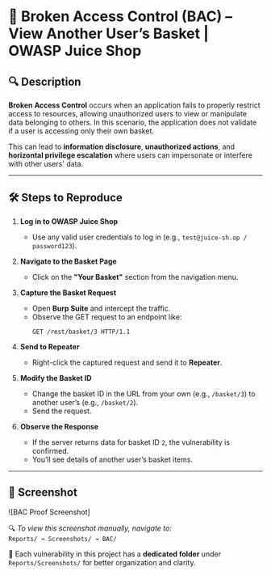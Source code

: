 # 🛑 Broken Access Control (BAC) – View Another User’s Basket | OWASP Juice Shop

## 🔍 Description

**Broken Access Control** occurs when an application fails to properly restrict access to resources, allowing unauthorized users to view or manipulate data belonging to others. In this scenario, the application does not validate if a user is accessing only their own basket.

This can lead to **information disclosure**, **unauthorized actions**, and **horizontal privilege escalation** where users can impersonate or interfere with other users' data.

---

## 🛠️ Steps to Reproduce

1. **Log in to OWASP Juice Shop**
   - Use any valid user credentials to log in (e.g., `test@juice-sh.op / password123`).

2. **Navigate to the Basket Page**
   - Click on the **"Your Basket"** section from the navigation menu.

3. **Capture the Basket Request**
   - Open **Burp Suite** and intercept the traffic.
   - Observe the GET request to an endpoint like:
     ```
     GET /rest/basket/3 HTTP/1.1
     ```

4. **Send to Repeater**
   - Right-click the captured request and send it to **Repeater**.

5. **Modify the Basket ID**
   - Change the basket ID in the URL from your own (e.g., `/basket/3`) to another user’s (e.g., `/basket/2`).
   - Send the request.

6. **Observe the Response**
   - If the server returns data for basket ID `2`, the vulnerability is confirmed.
   - You’ll see details of another user’s basket items.

---

## 📸 Screenshot

![BAC Proof Screenshot]

🔍 *To view this screenshot manually, navigate to:*  
`Reports/ → Screenshots/ → BAC/`

📁 Each vulnerability in this project has a **dedicated folder** under `Reports/Screenshots/` for better organization and clarity.
